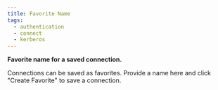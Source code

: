 ```yaml
---
title: Favorite Name
tags:
  - authentication
  - connect
  - kerberos
---
```


<strong>Favorite name for a saved connection.</strong>

Connections can be saved as favorites. Provide a name here and click
"Create Favorite" to save a connection.
